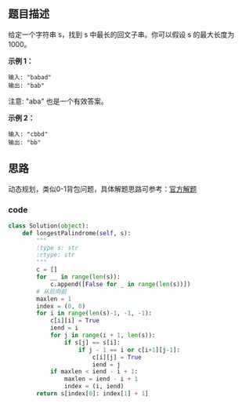 ## 题目描述

给定一个字符串 s，找到 s 中最长的回文子串。你可以假设 s 的最大长度为 1000。

**示例 1：**

    输入: "babad"
    输出: "bab"

注意: "aba" 也是一个有效答案。

**示例 2：**

    输入: "cbbd"
    输出: "bb"

## 思路

动态规划，类似0-1背包问题，具体解题思路可参考：[官方解题](https://leetcode-cn.com/problems/longest-palindromic-substring/solution/)


### code

```python
class Solution(object):
    def longestPalindrome(self, s):
        """
        :type s: str
        :rtype: str
        """
        c = []
        for __ in range(len(s)):
            c.append([False for _ in range(len(s))])
        # 从后向前
        maxlen = 1
        index = (0, 0)
        for i in range(len(s)-1, -1, -1):
            c[i][i] = True
            iend = i
            for j in range(i + 1, len(s)):
                if s[j] == s[i]:
                    if j - 1 == i or c[i+1][j-1]:
                        c[i][j] = True
                        iend = j
            if maxlen < iend - i + 1:
                maxlen = iend - i + 1
                index = (i, iend)
        return s[index[0]: index[1] + 1]
```
